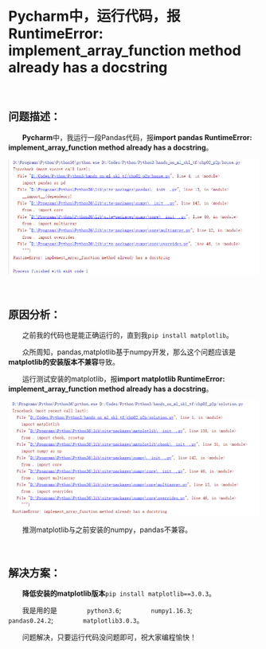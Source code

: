 # Pycharm中，运行代码，报RuntimeError: implement_array_function method already has a docstring
<br/>


## 问题描述：

&emsp;&emsp;**Pycharm**中，我运行一段Pandas代码，报**import pandas RuntimeError: implement_array_function method already has a docstring**。

![RuntimeError:pandas implement_array_function](https://raw.githubusercontent.com/JerryQiang/Datawhale/master/python_dev_env/res/imgs/RuntimeError_array/RuntimeError_pandas_implement_array_function.png)

<br/>


## 原因分析：

&emsp;&emsp;之前我的代码也是能正确运行的，直到我```pip install matplotlib```。

&emsp;&emsp;众所周知，pandas,matplotlib基于numpy开发，那么这个问题应该是**matplotlib的安装版本不兼容**导致。


&emsp;&emsp;运行测试安装的matplotlib，报**import matplotlib RuntimeError: implement_array_function method already has a docstring**。


![RuntimeError:matplotlib implement_array_function](https://raw.githubusercontent.com/JerryQiang/Datawhale/master/python_dev_env/res/imgs/RuntimeError_array/RuntimeError_matplotlib_implement_array_function.png)

&emsp;&emsp;推测matplotlib与之前安装的numpy，pandas不兼容。

<br/>


## 解决方案：

&emsp;&emsp;**降低安装的matplotlib版本**```pip install matplotlib==3.0.3```。

&emsp;&emsp;我是用的是
&emsp;&emsp;&emsp;&emsp;```python3.6```;
&emsp;&emsp;&emsp;&emsp;```numpy1.16.3```;
&emsp;&emsp;&emsp;&emsp;```pandas0.24.2```;
&emsp;&emsp;&emsp;&emsp;```matplotlib3.0.3```。

&emsp;&emsp;问题解决，只要运行代码没问题即可，祝大家编程愉快！

